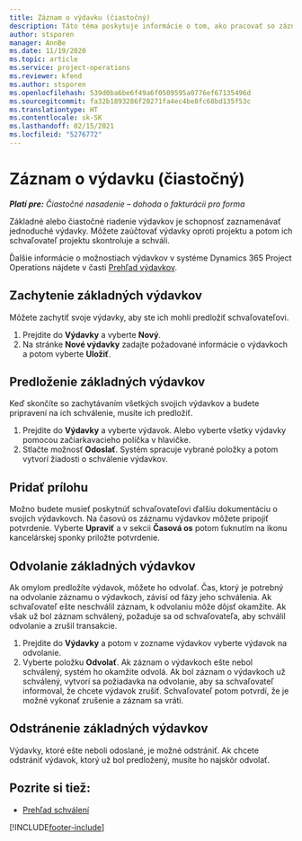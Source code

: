 ```yaml
---
title: Záznam o výdavku (čiastočný)
description: Táto téma poskytuje informácie o tom, ako pracovať so záznamom o výdavku pri čiastočnom nasadení.
author: stsporen
manager: AnnBe
ms.date: 11/19/2020
ms.topic: article
ms.service: project-operations
ms.reviewer: kfend
ms.author: stsporen
ms.openlocfilehash: 539d0ba6be6f49a6f0509595a0776ef67135496d
ms.sourcegitcommit: fa32b1893286f20271fa4ec4be8fc68bd135f53c
ms.translationtype: HT
ms.contentlocale: sk-SK
ms.lasthandoff: 02/15/2021
ms.locfileid: "5276772"
---
```

# <a name="expense-entry-lite"></a>Záznam o výdavku (čiastočný)

_**Platí pre:** Čiastočné nasadenie – dohoda o fakturácii pro forma_

Základné alebo čiastočné riadenie výdavkov je schopnosť zaznamenávať jednoduché výdavky. Môžete zaúčtovať výdavky oproti projektu a potom ich schvaľovateľ projektu skontroluje a schváli.

Ďalšie informácie o možnostiach výdavkov v systéme Dynamics 365 Project Operations nájdete v časti [Prehľad výdavkov](expense-overview.md).

## <a name="capture-a-basic-expense"></a>Zachytenie základných výdavkov

Môžete zachytiť svoje výdavky, aby ste ich mohli predložiť schvaľovateľovi.

1. Prejdite do **Výdavky** a vyberte **Nový**.
2. Na stránke **Nové výdavky** zadajte požadované informácie o výdavkoch a potom vyberte **Uložiť**.

## <a name="submit-a-basic-expense"></a>Predloženie základných výdavkov

Keď skončíte so zachytávaním všetkých svojich výdavkov a budete pripravení na ich schválenie, musíte ich predložiť.

1. Prejdite do **Výdavky** a vyberte výdavok. Alebo vyberte všetky výdavky pomocou začiarkavacieho políčka v hlavičke.
2. Stlačte možnosť **Odoslať**. Systém spracuje vybrané položky a potom vytvorí žiadosti o schválenie výdavkov.

## <a name="add-an-attachment"></a>Pridať prílohu

Možno budete musieť poskytnúť schvaľovateľovi ďalšiu dokumentáciu o svojich výdavkovch. Na časovú os záznamu výdavkov môžete pripojiť potvrdenie. Vyberte **Upraviť** a v sekcii **Časová os** potom ťuknutím na ikonu kancelárskej sponky priložte potvrdenie.

## <a name="recall-a-basic-expense"></a>Odvolanie základných výdavkov

Ak omylom predložíte výdavok, môžete ho odvolať. Čas, ktorý je potrebný na odvolanie záznamu o výdavkoch, závisí od fázy jeho schválenia.  Ak schvaľovateľ ešte neschválil záznam, k odvolaniu môže dôjsť okamžite. Ak však už bol záznam schválený, požaduje sa od schvaľovateľa, aby schválil odvolanie a zrušil transakcie.

1. Prejdite do **Výdavky** a potom v zozname výdavkov vyberte výdavok na odvolanie.
2. Vyberte položku **Odvolať**. Ak záznam o výdavkoch ešte nebol schválený, systém ho okamžite odvolá. Ak bol záznam o výdavkoch už schválený, vytvorí sa požiadavka na odvolanie, aby sa schvaľovateľ informoval, že chcete výdavok zrušiť. Schvaľovateľ potom potvrdí, že je možné vykonať zrušenie a záznam sa vráti.

## <a name="delete-a-basic-expense"></a>Odstránenie základných výdavkov

Výdavky, ktoré ešte neboli odoslané, je možné odstrániť. Ak chcete odstrániť výdavok, ktorý už bol predložený, musíte ho najskôr odvolať.

## <a name="see-also"></a>Pozrite si tiež:

- [Prehľad schválení](../approvals/approvals-overview.md)


[!INCLUDE[footer-include](../includes/footer-banner.md)]